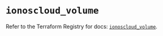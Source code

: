 # `ionoscloud_volume`

Refer to the Terraform Registry for docs: [`ionoscloud_volume`](https://registry.terraform.io/providers/ionos-cloud/ionoscloud/6.7.9/docs/resources/volume).
